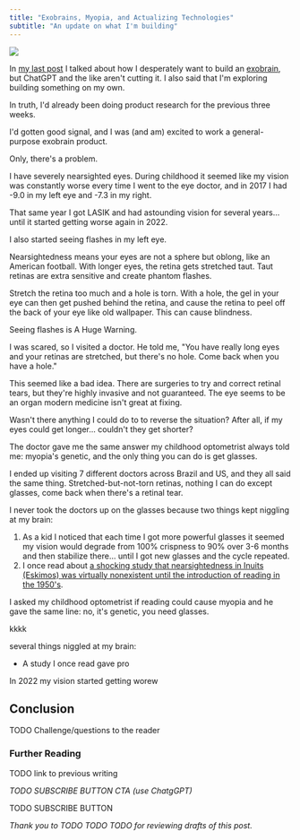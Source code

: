 ```yaml
---
title: "Exobrains, Myopia, and Actualizing Technologies"
subtitle: "An update on what I'm building"
---
```


<!------------------------- REFERENCE LINKS BLOCK ----------------------------------->
[TODO]: some-link
<!----------------------- END REFERENCE LINKS BLOCK --------------------------------->

![](./images/image.png)

In [my last post](https://mieubrisse.substack.com/p/the-chatgpt-exobrain-problem) I talked about how I desperately want to build an [exobrain](https://mieubrisse.substack.com/p/you-need-an-exobrain), but ChatGPT and the like aren't cutting it. I also said that I'm exploring building something on my own.

In truth, I'd already been doing product research for the previous three weeks.

I'd gotten good signal, and I was (and am) excited to work a general-purpose exobrain product.

Only, there's a problem. 

I have severely nearsighted eyes. During childhood it seemed like my vision was constantly worse every time I went to the eye doctor, and in 2017 I had -9.0 in my left eye and -7.3 in my right.

That same year I got LASIK and had astounding vision for several years... until it started getting worse again in 2022.

I also started seeing flashes in my left eye.

Nearsightedness means your eyes are not a sphere but oblong, like an American football. With longer eyes, the retina gets stretched taut. Taut retinas are extra sensitive and create phantom flashes.

Stretch the retina too much and a hole is torn. With a hole, the gel in your eye can then get pushed behind the retina, and cause the retina to peel off the back of your eye like old wallpaper. This can cause blindness. 

Seeing flashes is A Huge Warning.

I was scared, so I visited a doctor. He told me, "You have really long eyes and your retinas are stretched, but there's no hole. Come back when you have a hole."

This seemed like a bad idea. There are surgeries to try and correct retinal tears, but they're highly invasive and not guaranteed. The eye seems to be an organ modern medicine isn't great at fixing.

Wasn't there anything I could do to to reverse the situation? After all, if my eyes could get longer... couldn't they get shorter?

The doctor gave me the same answer my childhood optometrist always told me: myopia's genetic, and the only thing you can do is get glasses.

I ended up visiting 7 different doctors across Brazil and US, and they all said the same thing. Stretched-but-not-torn retinas, nothing I can do except glasses, come back when there's a retinal tear.

I never took the doctors up on the glasses because two things kept niggling at my brain:

1. As a kid I noticed that each time I got more powerful glasses it seemed my vision would degrade from 100% crispness to 90% over 3-6 months and then stabilize there... until I got new glasses and the cycle repeated.
1. I once read about [a shocking study that nearsightedness in Inuits (Eskimos) was virtually nonexistent until the introduction of reading in the 1950's](https://pmc.ncbi.nlm.nih.gov/articles/PMC1956268/).



I asked my childhood optometrist if reading could cause myopia and he gave the same line: no, it's genetic, you need glasses.

kkkk

several things niggled at my brain:

- A study I once read gave pro



In 2022 my vision started getting worew




Conclusion
----------
TODO Challenge/questions to the reader

### Further Reading

TODO link to previous writing

_TODO SUBSCRIBE BUTTON CTA (use ChatgGPT)_

TODO SUBSCRIBE BUTTON

_Thank you to TODO TODO TODO for reviewing drafts of this post._

<!------------------ IG POST DESCRIPTION --------------------->
<!--
TODO

👉 Read the full article (link in bio)

#hashtag1 #hashtag2 #hashtag3
-->

<!-------------------- IG STORY TEXT ------------------------->
<!--
TODO
-->
